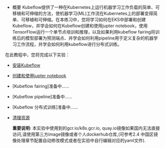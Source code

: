 * 概要
  Kubeflow提供了一种在Kubernetes上运行机器学习工作负载的简单、可移植和可伸缩的方法，使机器学习(ML)工作流在Kubernetes上的部署变得简单、可移植和可伸缩。在本练习中，您将学习如何在EKS中部署和创建Kubeflow，并学会如何在Kubeflow创建和使用jupter notebook，使用TensorFlow运行一个单节点培训和推理，以及如果利用kubeflow fairing将训练后的模型部署为预测端点、并学会如何利用pipeline用于定义复杂的机器学习工作流程，并学会如何利用kubeflow进行分布式训练。


 在此教程中，您将完成以下实验：

  * [安装Kubeflow](安装Kubeflow.md)

  * [创建和使用jupter notebook](创建和使用jupter笔记本.md)

  * [Kubeflow fairing]准备中......

  * [Kubeflow pipeline]准备中......

  * [Kubeflow 分布式训练]准备中......

  * [清理资源](清理资源.md)

 
    **重要说明:** 本实验中使用到的gcr.io/k8s.gcr.io, quay.io镜像如果国内无法直接访问,请使用第三方image镜像或者个人dockerhub仓库,(可参考2.4 中国区镜像处理章节配置自动修改模式或者在实验中自行编辑对应的yaml文件).

#### 